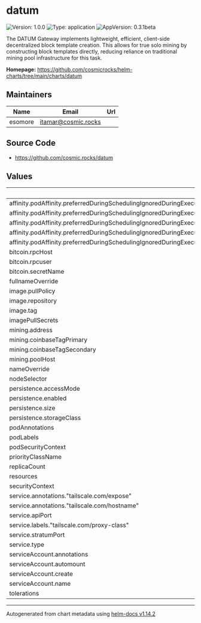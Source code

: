# datum

![Version: 1.0.0](https://img.shields.io/badge/Version-1.0.0-informational?style=flat-square) ![Type: application](https://img.shields.io/badge/Type-application-informational?style=flat-square) ![AppVersion: 0.3.1beta](https://img.shields.io/badge/AppVersion-0.3.1beta-informational?style=flat-square)

The DATUM Gateway implements lightweight, efficient, client-side decentralized block template creation. This allows for true solo mining by constructing block templates directly, reducing reliance on traditional mining pool infrastructure for this task.

**Homepage:** <https://github.com/cosmicrocks/helm-charts/tree/main/charts/datum>

## Maintainers

| Name | Email | Url |
| ---- | ------ | --- |
| esomore | <itamar@cosmic.rocks> |  |

## Source Code

* <https://github.com/cosmic.rocks/datum>

## Values

| Key | Type | Default | Description |
|-----|------|---------|-------------|
| affinity.podAffinity.preferredDuringSchedulingIgnoredDuringExecution[0].podAffinityTerm.labelSelector.matchExpressions[0].key | string | `"app"` |  |
| affinity.podAffinity.preferredDuringSchedulingIgnoredDuringExecution[0].podAffinityTerm.labelSelector.matchExpressions[0].operator | string | `"In"` |  |
| affinity.podAffinity.preferredDuringSchedulingIgnoredDuringExecution[0].podAffinityTerm.labelSelector.matchExpressions[0].values[0] | string | `"bitcoin"` |  |
| affinity.podAffinity.preferredDuringSchedulingIgnoredDuringExecution[0].podAffinityTerm.topologyKey | string | `"kubernetes.io/hostname"` |  |
| affinity.podAffinity.preferredDuringSchedulingIgnoredDuringExecution[0].weight | int | `1` |  |
| bitcoin.rpcHost | string | `"bitcoin:8332"` |  |
| bitcoin.rpcuser | string | `"rpcuser"` |  |
| bitcoin.secretName | string | `"bitcoin-rpcpassword"` |  |
| fullnameOverride | string | `""` |  |
| image.pullPolicy | string | `"Always"` |  |
| image.repository | string | `"ghcr.io/cosmicrocks/datum"` |  |
| image.tag | string | `"v0.3.1beta"` |  |
| imagePullSecrets | list | `[]` |  |
| mining.address | string | `"bc1q676lj6ttgpu7p25uk3ex2thyxdrvralct2upl4"` |  |
| mining.coinbaseTagPrimary | string | `"DATUM Gateway"` |  |
| mining.coinbaseTagSecondary | string | `"Cosmic Rocks"` |  |
| mining.poolHost | string | `"datum-beta1.mine.ocean.xyz"` |  |
| nameOverride | string | `""` |  |
| nodeSelector | object | `{}` |  |
| persistence.accessMode | string | `"ReadWriteOncePod"` |  |
| persistence.enabled | bool | `true` |  |
| persistence.size | string | `"1Gi"` |  |
| persistence.storageClass | object | `{}` |  |
| podAnnotations | object | `{}` |  |
| podLabels | object | `{}` |  |
| podSecurityContext | object | `{}` |  |
| priorityClassName | string | `"system-cluster-critical"` |  |
| replicaCount | int | `1` |  |
| resources | string | `nil` |  |
| securityContext | object | `{}` |  |
| service.annotations."tailscale.com/expose" | string | `"true"` |  |
| service.annotations."tailscale.com/hostname" | string | `"datum"` |  |
| service.apiPort | int | `8080` |  |
| service.labels."tailscale.com/proxy-class" | string | `"tun"` |  |
| service.stratumPort | int | `23334` |  |
| service.type | string | `"ClusterIP"` |  |
| serviceAccount.annotations | object | `{}` |  |
| serviceAccount.automount | bool | `true` |  |
| serviceAccount.create | bool | `true` |  |
| serviceAccount.name | string | `""` |  |
| tolerations | list | `[]` |  |

----------------------------------------------
Autogenerated from chart metadata using [helm-docs v1.14.2](https://github.com/norwoodj/helm-docs/releases/v1.14.2)
